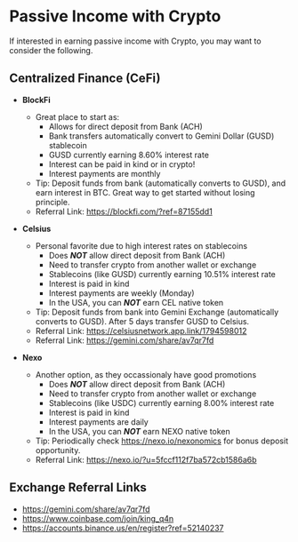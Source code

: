 # Passive Income with Crypto 

If interested in earning passive income with Crypto, you may want to consider the following.

## Centralized Finance (CeFi)
* **BlockFi**
  * Great place to start as:
    * Allows for direct deposit from Bank (ACH)
    * Bank transfers automatically convert to Gemini Dollar (GUSD) stablecoin
    * GUSD currently earning 8.60% interest rate
    * Interest can be paid in kind or in crypto!
    * Interest payments are monthly
  * Tip: Deposit funds from bank (automatically converts to GUSD), and earn interest in BTC. Great way to get started without losing principle. 
  * Referral Link: <https://blockfi.com/?ref=87155dd1>


* **Celsius**
  * Personal favorite due to high interest rates on stablecoins
    * Does ***NOT*** allow direct deposit from Bank (ACH)
    * Need to transfer crypto from another wallet or exchange
    * Stablecoins (like GUSD) currently earning 10.51% interest rate
    * Interest is paid in kind
    * Interest payments are weekly (Monday)
    * In the USA, you can ***NOT*** earn CEL native token 
  * Tip: Deposit funds from bank into Gemini Exchange (automatically converts to GUSD). After 5 days transfer GUSD to Celsius.
  * Referral Link: <https://celsiusnetwork.app.link/1794598012>
  * Referral Link: <https://gemini.com/share/av7qr7fd>


* **Nexo**
  * Another option, as they occassionaly have good promotions
    * Does ***NOT*** allow direct deposit from Bank (ACH)
    * Need to transfer crypto from another wallet or exchange
    * Stablecoins (like USDC) currently earning 8.00% interest rate
    * Interest is paid in kind
    * Interest payments are daily
    * In the USA, you can ***NOT*** earn NEXO native token 
  * Tip: Periodically check <https://nexo.io/nexonomics> for bonus deposit opportunity. 
  * Referral Link: <https://nexo.io/?u=5fccf112f7ba572cb1586a6b>

## Exchange Referral Links
- <https://gemini.com/share/av7qr7fd>
- <https://www.coinbase.com/join/king_q4n>
- <https://accounts.binance.us/en/register?ref=52140237>

